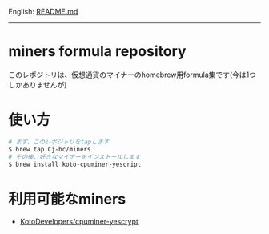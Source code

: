 English: [README.md](README.md)

---

# miners formula repository

このレポジトリは、仮想通貨のマイナーのhomebrew用formula集です(今は1つしかありませんが)

# 使い方

```bash
# まず、このレポジトリをtapします
$ brew tap Cj-bc/miners
# その後、好きなマイナーをインストールします
$ brew install koto-cpuminer-yescript
```

# 利用可能なminers

  * [KotoDevelopers/cpuminer-yescrypt](https://github.com/KotoDevelopers/cpuminer-yescrypt)
